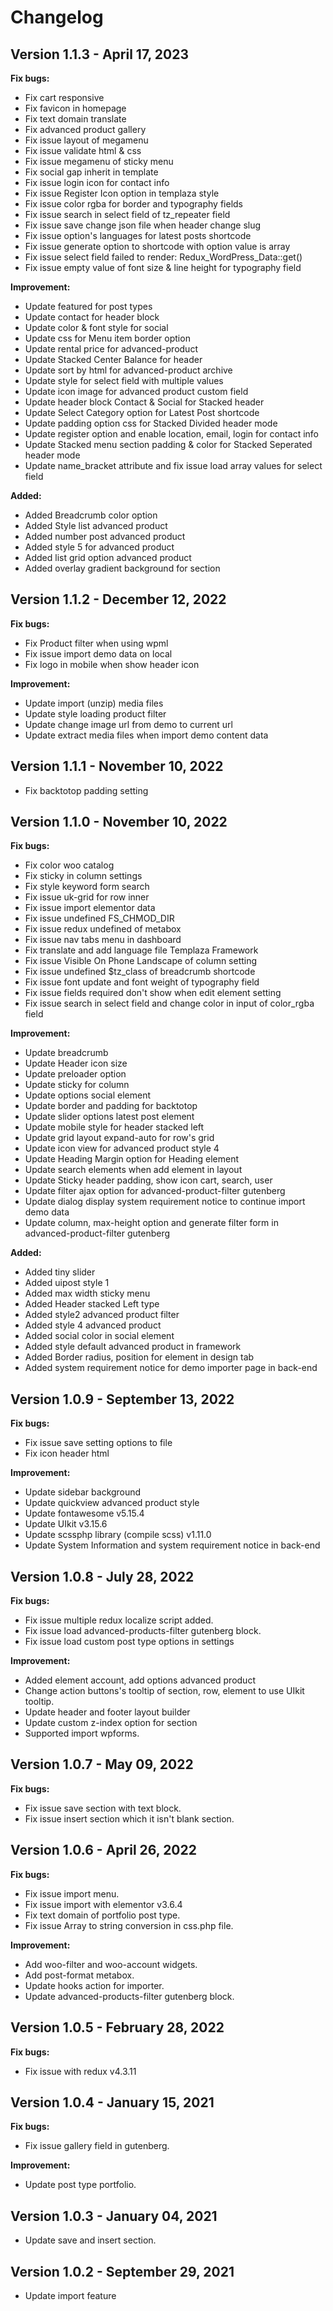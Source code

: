 # Changelog

## Version 1.1.3 - April 17, 2023

**Fix bugs:**

- Fix cart responsive
- Fix favicon in homepage
- Fix text domain translate
- Fix advanced product gallery
- Fix issue layout of megamenu
- Fix issue validate html & css
- Fix issue megamenu of sticky menu
- Fix social gap inherit in template
- Fix issue login icon for contact info
- Fix issue Register Icon option in templaza style
- Fix issue color rgba for border and typography fields
- Fix issue search in select field of tz_repeater field
- Fix issue save change json file when header change slug
- Fix issue option's languages for latest posts shortcode
- Fix issue generate option to shortcode with option value is array
- Fix issue select field failed to render: Redux_WordPress_Data::get()
- Fix issue empty value of font size & line height for typography field
    
**Improvement:**

- Update featured for post types
- Update contact for header block
- Update color & font style for social
- Update css for Menu item border option
- Update rental price for advanced-product
- Update Stacked Center Balance for header
- Update sort by html for advanced-product archive
- Update style for select field with multiple values
- Update icon image for advanced product custom field
- Update header block Contact & Social for Stacked header
- Update Select Category option for Latest Post shortcode
- Update padding option css for Stacked Divided header mode
- Update register option and enable location, email, login for contact info
- Update Stacked menu section padding & color for Stacked Seperated header mode
- Update name_bracket attribute and fix issue load array values for select field

**Added:**

- Added Breadcrumb color option
- Added Style list advanced product
- Added number post advanced product
- Added style 5 for advanced product
- Added list grid option advanced product
- Added overlay gradient background for section
     

## Version 1.1.2 - December 12, 2022

**Fix bugs:**

- Fix Product filter when using wpml
- Fix issue import demo data on local
- Fix logo in mobile when show header icon

**Improvement:**

- Update import (unzip) media files
- Update style loading product filter
- Update change image url from demo to current url
- Update extract media files when import demo content data

## Version 1.1.1 - November 10, 2022
    
- Fix backtotop padding setting

## Version 1.1.0 - November 10, 2022

**Fix bugs:**

- Fix color woo catalog
- Fix sticky in column settings
- Fix style keyword form search
- Fix issue uk-grid for row inner
- Fix issue import elementor data
- Fix issue undefined FS_CHMOD_DIR
- Fix issue redux undefined of metabox
- Fix issue nav tabs menu in dashboard
- Fix translate and add language file Templaza Framework
- Fix issue Visible On Phone Landscape of column setting
- Fix issue undefined $tz_class of breadcrumb shortcode
- Fix issue font update and font weight of typography field
- Fix issue fields required don't show when edit element setting
- Fix issue search in select field and change color in input of color_rgba field

**Improvement:**

- Update breadcrumb
- Update Header icon size
- Update preloader option
- Update sticky for column
- Update options social element
- Update border and padding for backtotop
- Update slider options latest post element
- Update mobile style for header stacked left
- Update grid layout expand-auto for row's grid
- Update icon view for advanced product style 4
- Update Heading Margin option for Heading element
- Update search elements when add element in layout
- Update Sticky header padding, show icon cart, search, user
- Update filter ajax option for advanced-product-filter gutenberg
- Update dialog display system requirement notice to continue import demo data
- Update column, max-height option and generate filter form in advanced-product-filter gutenberg

**Added:**

- Added tiny slider
- Added uipost style 1
- Added max width sticky menu
- Added Header stacked Left type
- Added style2 advanced product filter
- Added style 4 advanced product
- Added social color in social element
- Added style default advanced product in framework
- Added Border radius, position for element in design tab
- Added system requirement notice for demo importer page in back-end

## Version 1.0.9 - September 13, 2022

**Fix bugs:**
    
- Fix issue save setting options to file
- Fix icon header html

**Improvement:**

- Update sidebar background
- Update quickview advanced product style
- Update fontawesome v5.15.4
- Update UIkit v3.15.6
- Update scssphp library (compile scss) v1.11.0
- Update System Information and system requirement notice in back-end

## Version 1.0.8 - July 28, 2022

**Fix bugs:**
    
- Fix issue multiple redux localize script added.
- Fix issue load advanced-products-filter gutenberg block.
- Fix issue load custom post type options in settings

**Improvement:**

- Added element account, add options advanced product
- Change action buttons's tooltip of section, row, element to use UIkit tooltip.
- Update header and footer layout builder
- Update custom z-index option for section
- Supported import wpforms.

## Version 1.0.7 - May 09, 2022

**Fix bugs:**
    
- Fix issue save section with text block.
- Fix issue insert section which it isn't blank section.

## Version 1.0.6 - April 26, 2022

**Fix bugs:**

- Fix issue import menu.
- Fix issue import with elementor v3.6.4
- Fix text domain of portfolio post type.
- Fix issue Array to string conversion in css.php file.

**Improvement:**

- Add woo-filter and woo-account widgets.
- Add post-format metabox.
- Update hooks action for importer.
- Update advanced-products-filter gutenberg block.
    
## Version 1.0.5 - February 28, 2022

**Fix bugs:**

- Fix issue with redux v4.3.11

## Version 1.0.4 - January 15, 2021

**Fix bugs:**
    
- Fix issue gallery field in gutenberg.

**Improvement:**

- Update post type portfolio.

## Version 1.0.3 - January 04, 2021

- Update save and insert section.

## Version 1.0.2 - September 29, 2021

- Update import feature
